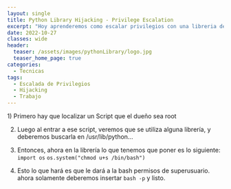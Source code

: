 ```yaml
---
layout: single
title: Python Library Hijacking - Privilege Escalation
excerpt: "Hoy aprenderemos como escalar privilegios con una libreria de Python"
date: 2022-10-27
classes: wide
header:
  teaser: /assets/images/pythonLibrary/logo.jpg
  teaser_home_page: true
categories:
  - Tecnicas
tags:
  - Escalada de Privilegios
  - Hijacking
  - Trabajo
---
```


<p img src='/assets/images/pythonLibrary/logo.jpg' width=200>
</p>
1) Primero hay que localizar un Script que el dueño sea root

2) Luego al entrar a ese script, veremos que se utiliza alguna librería, y deberemos buscarla en /usr/lib/python... 

3) Entonces, ahora en la librería lo que tenemos que poner es lo siguiente:
``import os``
``os.system("chmod u+s /bin/bash")``

4) Esto lo que hará es que le dará a la bash permisos de superusuario.
ahora solamente deberemos insertar ``bash -p`` y listo.
